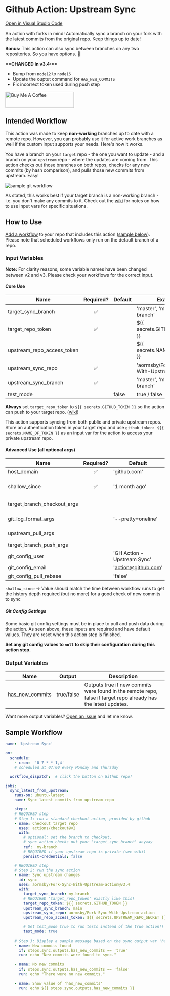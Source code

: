 # Github Action: Upstream Sync

[Open in Visual Studio Code](https://open.vscode.dev/aormsby/Fork-Sync-With-Upstream-action)

An action with forks in mind! Automatically sync a branch on your fork with the latest commits from the original repo. Keep things up to date!

**Bonus:** This action can also sync between branches on any two repositories. So you have options. :slightly_smiling_face:

**\*\*CHANGED in v3.4:\*\***
- Bump from `node12` to `node16`
- Update the ouptut command for `HAS_NEW_COMMITS`
- Fix incorrect token used during push step

<a href="https://www.buymeacoffee.com/aormsby" target="_blank"><img src="https://cdn.buymeacoffee.com/buttons/default-green.png" alt="Buy Me A Coffee" style="height: 51px !important;width: 217px !important;" ></a>

## Intended Workflow

This action was made to keep **non-working** branches up to date with a remote repo. However, you can probably use it for active work branches as well if the custom input supports your needs. Here's how it works.

You have a branch on your `target` repo - the one you want to update - and a branch on your `upstream` repo - where the updates are coming from. This action checks out those branches on both repos, checks for any new commits (by hash comparison), and pulls those new commits from upstream. Easy!

<img src="img/fork-sync-diagram.png" alt="sample git workflow">

As stated, this works best if your target branch is a non-working branch - i.e. you don't make any commits to it. Check out the [wiki](https://github.com/aormsby/Fork-Sync-With-Upstream-action/wiki/Scenarios-for-Advanced-Input) for notes on how to use input vars for specific situations.

## How to Use

[Add a workflow](https://docs.github.com/en/actions/quickstart#creating-your-first-workflow) to your repo that includes this action ([sample below](#sample-workflow)). Please note that scheduled workflows only run on the default branch of a repo.

### Input Variables

**Note:** For clarity reasons, some variable names have been changed between v2 and v3. Please check your workflows for the correct input.

#### Core Use

| Name                       |     Required?      | Default | Example                                  |
| -------------------------- | :----------------: | ------- | ---------------------------------------- |
| target_sync_branch         | :white_check_mark: |         | 'master', 'main', 'my-branch'            |
| target_repo_token          | :white_check_mark: |         | ${{ secrets.GITHUB_TOKEN }}              |
| upstream_repo_access_token |                    |         | ${{ secrets.NAME_OF_TOKEN }}             |
| upstream_sync_repo         | :white_check_mark: |         | 'aormsby/Fork-Sync-With-Upstream-action' |
| upstream_sync_branch       | :white_check_mark: |         | 'master', 'main', 'my-branch'            |
| test_mode                  |                    | false   | true / false                             |

**Always** set `target_repo_token` to `${{ secrets.GITHUB_TOKEN }}` so the action can push to your target repo. ([wiki](https://github.com/aormsby/Fork-Sync-With-Upstream-action/wiki/Configuration#setup-notes))

This action supports syncing from both public and private upstream repos. Store an authentication token in your target repo and use `github_token: ${{ secrets.NAME_OF_TOKEN }}` as an input var for the action to access your private upstream repo.

#### Advanced Use (all optional args)

| Name                        |     Required?      | Default                     | Example                             |
| --------------------------- | :----------------: | --------------------------- | ----------------------------------- |
| host_domain                 | :white_check_mark: | 'github.com'                | 'github.com'                        |
| shallow_since               | :white_check_mark: | '1 month ago'               | '2 days ago', '3 weeks 7 hours ago' |
| target_branch_checkout_args |                    |                             | '--recurse-submodules'              |
| git_log_format_args         |                    | '--pretty=oneline'          | '--graph --pretty=oneline'          |
| upstream_pull_args          |                    |                             | '--ff-only --tags'                  |
| target_branch_push_args     |                    |                             | '--force'                           |
| git_config_user             |                    | 'GH Action - Upstream Sync' |                                     |
| git_config_email            |                    | 'action@github.com'         |                                     |
| git_config_pull_rebase      |                    | 'false'                     |                                     |

`shallow_since` -> Value should match the time between workflow runs to get the history depth required (but no more) for a good check of new commits to sync

##### Git Config Settings

Some basic git config settings must be in place to pull and push data during the action. As seen above, these inputs are required and have default values. They are reset when this action step is finished.

**Set any git config values to `null` to skip their configuration during this action step.**

### Output Variables

| Name            | Output     | Description                                                                                                     |
| --------------- | ---------- | --------------------------------------------------------------------------------------------------------------- |
| has_new_commits | true/false | Outputs true if new commits were found in the remote repo, false if target repo already has the latest updates. |

Want more output variables? [Open an issue](https://github.com/aormsby/Fork-Sync-With-Upstream-action/issues) and let me know.

## Sample Workflow

```yaml
name: 'Upstream Sync'

on:
  schedule:
    - cron:  '0 7 * * 1,4'
    # scheduled at 07:00 every Monday and Thursday

  workflow_dispatch:  # click the button on Github repo!

jobs:
  sync_latest_from_upstream:
    runs-on: ubuntu-latest
    name: Sync latest commits from upstream repo

    steps:
    # REQUIRED step
    # Step 1: run a standard checkout action, provided by github
    - name: Checkout target repo
      uses: actions/checkout@v2
      with:
        # optional: set the branch to checkout,
        # sync action checks out your 'target_sync_branch' anyway
        ref:  my-branch
        # REQUIRED if your upstream repo is private (see wiki)
        persist-credentials: false

    # REQUIRED step
    # Step 2: run the sync action
    - name: Sync upstream changes
      id: sync
      uses: aormsby/Fork-Sync-With-Upstream-action@v3.4
      with:
        target_sync_branch: my-branch
        # REQUIRED 'target_repo_token' exactly like this!
        target_repo_token: ${{ secrets.GITHUB_TOKEN }}
        upstream_sync_branch: main
        upstream_sync_repo: aormsby/Fork-Sync-With-Upstream-action
        upstream_repo_access_token: ${{ secrets.UPSTREAM_REPO_SECRET }}

        # Set test_mode true to run tests instead of the true action!!
        test_mode: true
      
    # Step 3: Display a sample message based on the sync output var 'has_new_commits'
    - name: New commits found
      if: steps.sync.outputs.has_new_commits == 'true'
      run: echo "New commits were found to sync."
    
    - name: No new commits
      if: steps.sync.outputs.has_new_commits == 'false'
      run: echo "There were no new commits."
      
    - name: Show value of 'has_new_commits'
      run: echo ${{ steps.sync.outputs.has_new_commits }}

```
